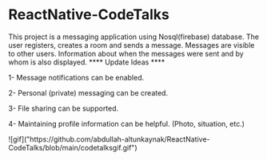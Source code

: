 # ReactNative-CodeTalks
This project is a messaging application using Nosql(firebase) database. The user registers, creates a room and sends a message. Messages are visible to other users. Information about when the messages were sent and by whom is also displayed.
**** Update Ideas ****
<p> 1- Message notifications can be enabled. </p>
<p> 2- Personal (private) messaging can be created. </p>
<p> 3- File sharing can be supported. </p>
<p> 4- Maintaining profile information can be helpful. (Photo, situation, etc.) </p>
 ![gif]("https://github.com/abdullah-altunkaynak/ReactNative-CodeTalks/blob/main/codetalksgif.gif")
